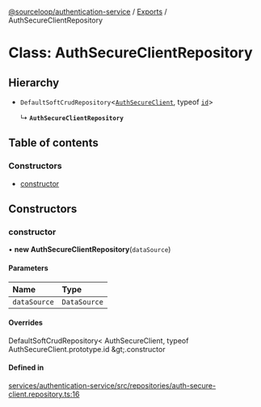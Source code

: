 [@sourceloop/authentication-service](../README.md) / [Exports](../modules.md) / AuthSecureClientRepository

# Class: AuthSecureClientRepository

## Hierarchy

- `DefaultSoftCrudRepository`<[`AuthSecureClient`](AuthSecureClient.md), typeof [`id`](AuthSecureClient.md#id)\>

  ↳ **`AuthSecureClientRepository`**

## Table of contents

### Constructors

- [constructor](AuthSecureClientRepository.md#constructor)

## Constructors

### constructor

• **new AuthSecureClientRepository**(`dataSource`)

#### Parameters

| Name | Type |
| :------ | :------ |
| `dataSource` | `DataSource` |

#### Overrides

DefaultSoftCrudRepository&lt;
  AuthSecureClient,
  typeof AuthSecureClient.prototype.id
\&gt;.constructor

#### Defined in

[services/authentication-service/src/repositories/auth-secure-client.repository.ts:16](https://github.com/sourcefuse/loopback4-microservice-catalog/blob/93a7f917/services/authentication-service/src/repositories/auth-secure-client.repository.ts#L16)

